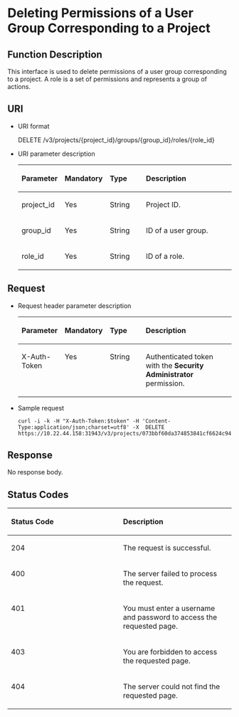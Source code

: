 # Deleting Permissions of a User Group Corresponding to a Project<a name="en-us_topic_0057845572"></a>

## Function Description<a name="section495175389414"></a>

This interface is used to delete permissions of a user group corresponding to a project. A role is a set of permissions and represents a group of actions.

## URI<a name="section3019338085013"></a>

-   URI format

    DELETE /v3/projects/\{project\_id\}/groups/\{group\_id\}/roles/\{role\_id\}

-   URI parameter description

    <a name="en-us_topic_0032920307_table36168141"></a>
    <table><thead align="left"><tr id="en-us_topic_0032920307_row15662289"><th class="cellrowborder" valign="top" width="19.36%" id="mcps1.1.5.1.1"><p id="en-us_topic_0032920307_p60685926"><a name="en-us_topic_0032920307_p60685926"></a><a name="en-us_topic_0032920307_p60685926"></a><strong id="b842352706112519"><a name="b842352706112519"></a><a name="b842352706112519"></a>Parameter</strong></p>
    </th>
    <th class="cellrowborder" valign="top" width="19.24%" id="mcps1.1.5.1.2"><p id="en-us_topic_0032920307_p16612996"><a name="en-us_topic_0032920307_p16612996"></a><a name="en-us_topic_0032920307_p16612996"></a><strong id="b343818397715"><a name="b343818397715"></a><a name="b343818397715"></a>Mandatory</strong></p>
    </th>
    <th class="cellrowborder" valign="top" width="17.45%" id="mcps1.1.5.1.3"><p id="en-us_topic_0032920307_p3475410"><a name="en-us_topic_0032920307_p3475410"></a><a name="en-us_topic_0032920307_p3475410"></a><strong id="b842352706143526_1"><a name="b842352706143526_1"></a><a name="b842352706143526_1"></a>Type</strong></p>
    </th>
    <th class="cellrowborder" valign="top" width="43.95%" id="mcps1.1.5.1.4"><p id="en-us_topic_0032920307_p13072760"><a name="en-us_topic_0032920307_p13072760"></a><a name="en-us_topic_0032920307_p13072760"></a><strong id="b20601766145329_1"><a name="b20601766145329_1"></a><a name="b20601766145329_1"></a>Description</strong></p>
    </th>
    </tr>
    </thead>
    <tbody><tr id="en-us_topic_0032920307_row52260639"><td class="cellrowborder" valign="top" width="19.36%" headers="mcps1.1.5.1.1 "><p id="en-us_topic_0032920307_p5253358"><a name="en-us_topic_0032920307_p5253358"></a><a name="en-us_topic_0032920307_p5253358"></a>project_id</p>
    </td>
    <td class="cellrowborder" valign="top" width="19.24%" headers="mcps1.1.5.1.2 "><p id="en-us_topic_0032920307_p22868878"><a name="en-us_topic_0032920307_p22868878"></a><a name="en-us_topic_0032920307_p22868878"></a>Yes</p>
    </td>
    <td class="cellrowborder" valign="top" width="17.45%" headers="mcps1.1.5.1.3 "><p id="en-us_topic_0032920307_p40439847"><a name="en-us_topic_0032920307_p40439847"></a><a name="en-us_topic_0032920307_p40439847"></a>String</p>
    </td>
    <td class="cellrowborder" valign="top" width="43.95%" headers="mcps1.1.5.1.4 "><p id="en-us_topic_0032920307_p54402144"><a name="en-us_topic_0032920307_p54402144"></a><a name="en-us_topic_0032920307_p54402144"></a>Project ID.</p>
    </td>
    </tr>
    <tr id="en-us_topic_0032920307_row19857248"><td class="cellrowborder" valign="top" width="19.36%" headers="mcps1.1.5.1.1 "><p id="en-us_topic_0032920307_p64933228"><a name="en-us_topic_0032920307_p64933228"></a><a name="en-us_topic_0032920307_p64933228"></a>group_id</p>
    </td>
    <td class="cellrowborder" valign="top" width="19.24%" headers="mcps1.1.5.1.2 "><p id="en-us_topic_0032920307_p25100141"><a name="en-us_topic_0032920307_p25100141"></a><a name="en-us_topic_0032920307_p25100141"></a>Yes</p>
    </td>
    <td class="cellrowborder" valign="top" width="17.45%" headers="mcps1.1.5.1.3 "><p id="en-us_topic_0032920307_p19845579"><a name="en-us_topic_0032920307_p19845579"></a><a name="en-us_topic_0032920307_p19845579"></a>String</p>
    </td>
    <td class="cellrowborder" valign="top" width="43.95%" headers="mcps1.1.5.1.4 "><p id="en-us_topic_0032920307_p63988077"><a name="en-us_topic_0032920307_p63988077"></a><a name="en-us_topic_0032920307_p63988077"></a>ID of a user group.</p>
    </td>
    </tr>
    <tr id="row27198525143830"><td class="cellrowborder" valign="top" width="19.36%" headers="mcps1.1.5.1.1 "><p id="p43460141143830"><a name="p43460141143830"></a><a name="p43460141143830"></a>role_id</p>
    </td>
    <td class="cellrowborder" valign="top" width="19.24%" headers="mcps1.1.5.1.2 "><p id="p30610518143830"><a name="p30610518143830"></a><a name="p30610518143830"></a>Yes</p>
    </td>
    <td class="cellrowborder" valign="top" width="17.45%" headers="mcps1.1.5.1.3 "><p id="p63532892143830"><a name="p63532892143830"></a><a name="p63532892143830"></a>String</p>
    </td>
    <td class="cellrowborder" valign="top" width="43.95%" headers="mcps1.1.5.1.4 "><p id="p45890598143830"><a name="p45890598143830"></a><a name="p45890598143830"></a>ID of a role.</p>
    </td>
    </tr>
    </tbody>
    </table>


## **Request**<a name="section1437107585444"></a>

-   Request header parameter description

    <a name="en-us_topic_0032920307_table21736211"></a>
    <table><thead align="left"><tr id="en-us_topic_0032920307_row48433347"><th class="cellrowborder" valign="top" width="19.49%" id="mcps1.1.5.1.1"><p id="en-us_topic_0032920307_p30787047"><a name="en-us_topic_0032920307_p30787047"></a><a name="en-us_topic_0032920307_p30787047"></a><strong id="a173ae121cc9e48328ca613e72f2a1504"><a name="a173ae121cc9e48328ca613e72f2a1504"></a><a name="a173ae121cc9e48328ca613e72f2a1504"></a>Parameter</strong></p>
    </th>
    <th class="cellrowborder" valign="top" width="18.86%" id="mcps1.1.5.1.2"><p id="en-us_topic_0032920307_p10722842"><a name="en-us_topic_0032920307_p10722842"></a><a name="en-us_topic_0032920307_p10722842"></a><strong id="b128930421973"><a name="b128930421973"></a><a name="b128930421973"></a>Mandatory</strong></p>
    </th>
    <th class="cellrowborder" valign="top" width="17.44%" id="mcps1.1.5.1.3"><p id="en-us_topic_0032920307_p63243911"><a name="en-us_topic_0032920307_p63243911"></a><a name="en-us_topic_0032920307_p63243911"></a><strong id="b842352706143526_3"><a name="b842352706143526_3"></a><a name="b842352706143526_3"></a>Type</strong></p>
    </th>
    <th class="cellrowborder" valign="top" width="44.21%" id="mcps1.1.5.1.4"><p id="en-us_topic_0032920307_p22483156"><a name="en-us_topic_0032920307_p22483156"></a><a name="en-us_topic_0032920307_p22483156"></a><strong id="b20601766145329_3"><a name="b20601766145329_3"></a><a name="b20601766145329_3"></a>Description</strong></p>
    </th>
    </tr>
    </thead>
    <tbody><tr id="en-us_topic_0032920307_row39604502"><td class="cellrowborder" valign="top" width="19.49%" headers="mcps1.1.5.1.1 "><p id="en-us_topic_0032920307_p53848109"><a name="en-us_topic_0032920307_p53848109"></a><a name="en-us_topic_0032920307_p53848109"></a>X-Auth-Token</p>
    </td>
    <td class="cellrowborder" valign="top" width="18.86%" headers="mcps1.1.5.1.2 "><p id="en-us_topic_0032920307_p66729601"><a name="en-us_topic_0032920307_p66729601"></a><a name="en-us_topic_0032920307_p66729601"></a>Yes</p>
    </td>
    <td class="cellrowborder" valign="top" width="17.44%" headers="mcps1.1.5.1.3 "><p id="en-us_topic_0032920307_p36388601"><a name="en-us_topic_0032920307_p36388601"></a><a name="en-us_topic_0032920307_p36388601"></a>String</p>
    </td>
    <td class="cellrowborder" valign="top" width="44.21%" headers="mcps1.1.5.1.4 "><p id="p35594087111810"><a name="p35594087111810"></a><a name="p35594087111810"></a>Authenticated token with the <strong id="b750798910387"><a name="b750798910387"></a><a name="b750798910387"></a>Security Administrator</strong> permission.</p>
    </td>
    </tr>
    </tbody>
    </table>


-   Sample request

    ```
    curl -i -k -H "X-Auth-Token:$token" -H 'Content-Type:application/json;charset=utf8' -X  DELETE https://10.22.44.158:31943/v3/projects/073bbf60da374853841cf6624c94de4b/groups/47d79cabc2cf4c35b13493d919a5bb3d/roles/e62d9ba0d6a544cd878d9e8a4663f6e2
    ```


## **Response**<a name="section93300393113"></a>

No response body.

## **Status Codes**<a name="section5556784894735"></a>

<a name="en-us_topic_0032920307_table25927028"></a>
<table><thead align="left"><tr id="en-us_topic_0032920307_row10578662"><th class="cellrowborder" valign="top" width="50%" id="mcps1.1.3.1.1"><p id="en-us_topic_0032920307_p51565323"><a name="en-us_topic_0032920307_p51565323"></a><a name="en-us_topic_0032920307_p51565323"></a><strong id="b15248812174221"><a name="b15248812174221"></a><a name="b15248812174221"></a>Status Code</strong></p>
</th>
<th class="cellrowborder" valign="top" width="50%" id="mcps1.1.3.1.2"><p id="en-us_topic_0032920307_p16041657"><a name="en-us_topic_0032920307_p16041657"></a><a name="en-us_topic_0032920307_p16041657"></a><strong id="b20601766145329_5"><a name="b20601766145329_5"></a><a name="b20601766145329_5"></a>Description</strong></p>
</th>
</tr>
</thead>
<tbody><tr id="en-us_topic_0032920307_row24305815"><td class="cellrowborder" valign="top" width="50%" headers="mcps1.1.3.1.1 "><p id="en-us_topic_0032920307_p22613965"><a name="en-us_topic_0032920307_p22613965"></a><a name="en-us_topic_0032920307_p22613965"></a>204</p>
</td>
<td class="cellrowborder" valign="top" width="50%" headers="mcps1.1.3.1.2 "><p id="en-us_topic_0032920307_p19791876"><a name="en-us_topic_0032920307_p19791876"></a><a name="en-us_topic_0032920307_p19791876"></a>The request is successful.</p>
</td>
</tr>
<tr id="en-us_topic_0032920307_row43909159"><td class="cellrowborder" valign="top" width="50%" headers="mcps1.1.3.1.1 "><p id="en-us_topic_0032920307_p66980994"><a name="en-us_topic_0032920307_p66980994"></a><a name="en-us_topic_0032920307_p66980994"></a>400</p>
</td>
<td class="cellrowborder" valign="top" width="50%" headers="mcps1.1.3.1.2 "><p id="en-us_topic_0032920307_p56751409"><a name="en-us_topic_0032920307_p56751409"></a><a name="en-us_topic_0032920307_p56751409"></a>The server failed to process the request.</p>
</td>
</tr>
<tr id="row460808479497"><td class="cellrowborder" valign="top" width="50%" headers="mcps1.1.3.1.1 "><p id="p120744399497"><a name="p120744399497"></a><a name="p120744399497"></a>401</p>
</td>
<td class="cellrowborder" valign="top" width="50%" headers="mcps1.1.3.1.2 "><p id="p385055099497"><a name="p385055099497"></a><a name="p385055099497"></a>You must enter a username and password to access the requested page.</p>
</td>
</tr>
<tr id="en-us_topic_0032920307_row41000636"><td class="cellrowborder" valign="top" width="50%" headers="mcps1.1.3.1.1 "><p id="en-us_topic_0032920307_p32717189"><a name="en-us_topic_0032920307_p32717189"></a><a name="en-us_topic_0032920307_p32717189"></a>403</p>
</td>
<td class="cellrowborder" valign="top" width="50%" headers="mcps1.1.3.1.2 "><p id="en-us_topic_0032920307_p32846614"><a name="en-us_topic_0032920307_p32846614"></a><a name="en-us_topic_0032920307_p32846614"></a>You are forbidden to access the requested page.</p>
</td>
</tr>
<tr id="row5922032814523"><td class="cellrowborder" valign="top" width="50%" headers="mcps1.1.3.1.1 "><p id="p6322091114523"><a name="p6322091114523"></a><a name="p6322091114523"></a>404</p>
</td>
<td class="cellrowborder" valign="top" width="50%" headers="mcps1.1.3.1.2 "><p id="p2062019914523"><a name="p2062019914523"></a><a name="p2062019914523"></a>The server could not find the requested page.</p>
</td>
</tr>
</tbody>
</table>

